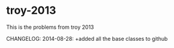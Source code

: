 troy-2013
==========

This is the problems from troy 2013

CHANGELOG:
2014-08-28:
+added all the base classes to github
